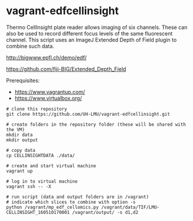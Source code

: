 # vagrant-edfcellinsight
Thermo CellInsight plate reader allows imaging of six channels. These can also be used to 
record different focus levels of the same fluorescent channel. This script uses an
ImageJ Extended Depth of Field plugin to combine such data.

http://bigwww.epfl.ch/demo/edf/

https://github.com/fiji-BIG/Extended_Depth_Field 

Prerequisites:
- https://www.vagrantup.com/
- https://www.virtualbox.org/

```
# clone this repository
git clone https://github.com/UH-LMU/vagrant-edfcellinsight.git

# create folders in the repository folder (these will be shared with the VM)
mkdir data
mkdir output

# copy data
cp CELLINSIGHTDATA ./data/
 
# create and start virtual machine
vagrant up

# log in to virtual machine
vagrant ssh -- -X

# run script (data and output folders are in /vagrant)
# indicate which slices to combine with option -s
python /vagrant/mp_edf_cellomics.py /vagrant/data/TIF/LMU-CELLINSIGHT_160510170001 /vagrant/output/ -s d1,d2
```


